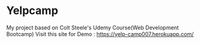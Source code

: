 # Yelpcamp
My project based on Colt Steele's Udemy Course(Web Development Bootcamp)
Visit this site for Demo : https://yelp-camp007.herokuapp.com/ 

